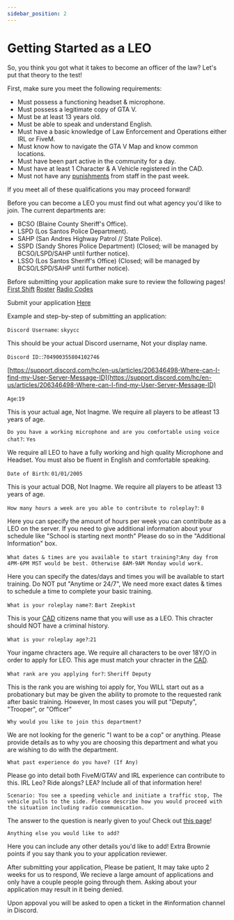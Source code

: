 ```yaml
---
sidebar_position: 2
---
```


# Getting Started as a LEO

So, you think you got what it takes to become an officer of the law? Let's put that theory to the test!

First, make sure you meet the following requirements:

- Must possess a functioning headset & microphone.
- Must possess a legitimate copy of GTA V.
- Must be at least 13 years old.
- Must be able to speak and understand English.
- Must have a basic knowledge of Law Enforcement and Operations either IRL or FiveM.
- Must know how to navigate the GTA V Map and know common locations.
- Must have been part active in the community for a day.
- Must have at least 1 Character & A Vehicle registered in the CAD.
- Must not have any [punishments](https://punishments.kcdojrp.com/) from staff in the past week.

If you meet all of these qualifications you may proceed forward!

Before you can become a LEO you must find out what agency you'd like to join. The current departments are:
- BCSO (Blaine County Sheriff's Office).
- LSPD (Los Santos Police Department).
- SAHP (San Andres Highway Patrol // State Police).
- SSPD (Sandy Shores Police Department) (Closed; will be managed by BCSO/LSPD/SAHP until further notice).
- LSSO (Los Santos Sheriff's Office) (Closed; will be managed by BCSO/LSPD/SAHP until further notice).

Before submitting your application make sure to review the following pages!
[First Shift](https://docs.kcdojrp.com/docs/leo/information/first-shift)
[Roster](https://docs.kcdojrp.com/docs/leo/information/directory)
[Radio Codes](https://docs.kcdojrp.com/docs/leo/information/codes)


Submit your application [Here](https://docs.kcdojrp.com/apply)

Example and step-by-step of submitting an application:

`Discord Username`: `skyycc`

This should be your actual Discord username, Not your display name.


`Discord ID:`:`704900355804102746`

[https://support.discord.com/hc/en-us/articles/206346498-Where-can-I-find-my-User-Server-Message-ID](https://support.discord.com/hc/en-us/articles/206346498-Where-can-I-find-my-User-Server-Message-ID)


`Age`:`19`

This is your actual age, Not Inagme. We require all players to be atleast 13 years of age.


`Do you have a working microphone and are you comfortable using voice chat?`: `Yes`

We require all LEO to have a fully working and high quality Microphone and Headset. You must also be fluent in English and comfortable speaking.


`Date of Birth`: `01/01/2005`

This is your actual DOB, Not Inagme. We require all players to be atleast 13 years of age.


`How many hours a week are you able to contribute to roleplay?`: `8`

Here you can specify the amount of hours per week you can contribute as a LEO on the server. If you need to give additional information about your schedule like "School is starting next month" Please do so in the "Additional Information" box.


`What dates & times are you available to start training?`:`Any day from 4PM-6PM MST would be best. Otherwise 8AM-9AM Monday would work.`

Here you can specify the dates/days and times you will be available to start training. Do NOT put "Anytime or 24/7", We need more exact dates & times to schedule a time to complete your basic training.


`What is your roleplay name?`: `Bart Zeepkist`

This is your [CAD](https://cad.kcdojrp.com/citizen) citizens name that you will use as a LEO.
This chracter should NOT have a criminal history.


`What is your roleplay age?`:`21`

Your ingame chracters age. We require all characters to be over 18Y/O in order to apply for LEO. This age must match your chracter in the [CAD](https://cad.kcdojrp.com/citizen).


`What rank are you applying for?`: `Sheriff Deputy`

This is the rank you are wishing toi apply for, You WILL start out as a probationary but may be given the ability to promote to the requested rank after basic training.
However, In most cases you will put "Deputy", "Trooper", or "Officer"


`Why would you like to join this department?`

We are not looking for the generic "I want to be a cop" or anything. Please provide details as to why you are choosing this department and what you are wishing to do with the department.


`What past experience do you have? (If Any)`

Please go into detail both FiveM/GTAV and IRL experience can contribute to this. IRL Leo? Ride alongs? LEA? Include all of that information here!


`Scenario: You see a speeding vehicle and initiate a traffic stop, The vehicle pulls to the side. Please describe how you would proceed with the situation including radio communication.`

The answer to the question is nearly given to you! Check out [this page](https://docs.kcdojrp.com/docs/leo/information/first-shift)!

`Anything else you would like to add?`

Here you can include any other details you'd like to add! Extra Brownie points if you say thank you to your application reviewer.



After submitting your application, Please be patient, It may take upto 2 weeks for us to respond, We recieve a large amount of applications and only have a couple people going through them.
Asking about your application may result in it being denied.

Upon appoval you will be asked to open a ticket in the #information channel in Discord.
